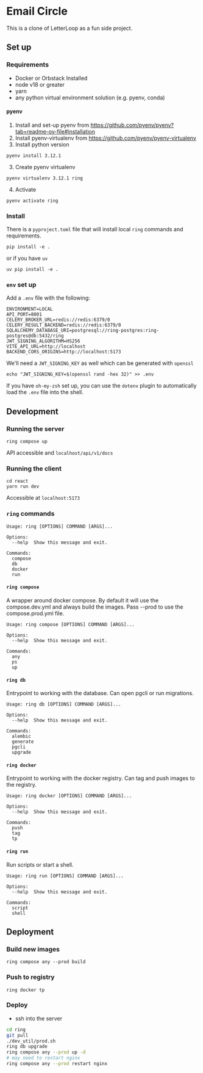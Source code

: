# Email Circle
This is a clone of LetterLoop as a fun side project.

## Set up
### Requirements
- Docker or Orbstack Installed
- node v18 or greater
- yarn
- any python virtual environment solution (e.g. pyenv, conda)
#### pyenv

1. Install and set-up pyenv from https://github.com/pyenv/pyenv?tab=readme-ov-file#installation
2. Install pyenv-virtualenv from https://github.com/pyenv/pyenv-virtualenv
3. Install python version
```
pyenv install 3.12.1
```
3. Create pyenv virtualenv
```
pyenv virtualenv 3.12.1 ring
```
4. Activate
```
pyenv activate ring
```

### Install
There is a `pyproject.toml` file that will install local `ring` commands and requirements.
```
pip install -e .
```
or if you have `uv`
```
uv pip install -e .
```

### `env` set up
Add a `.env` file with the following:
```
ENVIRONMENT=LOCAL
API_PORT=8001
CELERY_BROKER_URL=redis://redis:6379/0
CELERY_RESULT_BACKEND=redis://redis:6379/0
SQLALCHEMY_DATABASE_URI=postgresql://ring-postgres:ring-postgres@db:5432/ring
JWT_SIGNING_ALGORITHM=HS256
VITE_API_URL=http://localhost
BACKEND_CORS_ORIGINS=http://localhost:5173
```
We'll need a `JWT_SIGNING_KEY` as well which can be generated with `openssl`
```
echo "JWT_SIGNING_KEY=$(openssl rand -hex 32)" >> .env
```
If you have `oh-my-zsh` set up, you can use the `dotenv` plugin to automatically load the `.env` file into the shell.

## Development
### Running the server
```
ring compose up
```
API accessible and `localhost/api/v1/docs`
### Running the client
```
cd react
yarn run dev
```
Accessible at `localhost:5173`

### `ring` commands
```
Usage: ring [OPTIONS] COMMAND [ARGS]...

Options:
  --help  Show this message and exit.

Commands:
  compose
  db
  docker
  run
```
#### `ring compose`
A wrapper around docker compose. By default it will use the compose.dev.yml and always build the images. Pass --prod to use the compose.prod.yml file.
```
Usage: ring compose [OPTIONS] COMMAND [ARGS]...

Options:
  --help  Show this message and exit.

Commands:
  any
  ps
  up
```

#### `ring db`
Entrypoint to working with the database. Can open pgcli or run migrations.
```
Usage: ring db [OPTIONS] COMMAND [ARGS]...

Options:
  --help  Show this message and exit.

Commands:
  alembic
  generate
  pgcli
  upgrade
```

#### `ring docker`
Entrypoint to working with the docker registry. Can tag and push images to the registry.
```
Usage: ring docker [OPTIONS] COMMAND [ARGS]...

Options:
  --help  Show this message and exit.

Commands:
  push
  tag
  tp
```

#### `ring run`
Run scripts or start a shell.
```
Usage: ring run [OPTIONS] COMMAND [ARGS]...

Options:
  --help  Show this message and exit.

Commands:
  script
  shell
```

## Deployment
### Build new images
```
ring compose any --prod build
```
### Push to registry
```
ring docker tp
```
### Deploy
- ssh into the server

```bash
cd ring
git pull
./dev_util/prod.sh
ring db upgrade
ring compose any --prod up -d
# may need to restart nginx
ring compose any --prod restart nginx
```
